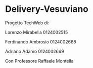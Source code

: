 # Delivery-Vesuviano
Progetto TechWeb di:

Lorenzo Mirabella    0124002515

Ferdinando Ambrosio  0124002668

Adriano Adamo        0124002669

Con Professore Raffaele Montella
